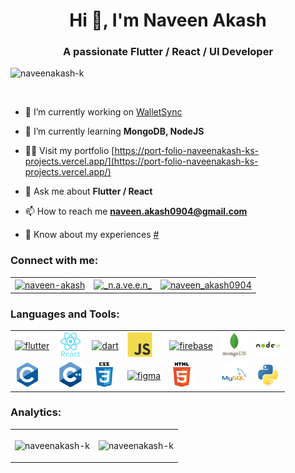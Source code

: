 <h1 align="center">Hi 👋, I'm Naveen Akash</h1>
<h3 align="center">A passionate Flutter / React / UI Developer</h3>

<p align="left">
  <img src="https://komarev.com/ghpvc/?username=naveenakash-k&label=Profile%20views&color=0e75b6&style=flat" alt="naveenakash-k" />
</p>

<p align="left">
  <a href="https://twitter.com/" target="blank">
    <img src="https://img.shields.io/twitter/follow/?logo=twitter&style=for-the-badge" alt="" />
  </a>
</p>

- 🔭 I’m currently working on [WalletSync](https://github.com/NaveenAkash-K/WalletSync-Shared_Money_Manager)

- 🌱 I’m currently learning **MongoDB, NodeJS**

- 👨‍💻 Visit my portfolio [https://port-folio-naveenakash-ks-projects.vercel.app/](https://port-folio-naveenakash-ks-projects.vercel.app/)

- 💬 Ask me about **Flutter / React**

- 📫 How to reach me **naveen.akash0904@gmail.com**

- 📄 Know about my experiences [#](#)

<h3 align="left">Connect with me:</h3>
<table>
  <tbody>
    <tr>
      <td>
        <a href="https://linkedin.com/in/naveen-akash" target="blank">
          <img align="center" src="https://raw.githubusercontent.com/rahuldkjain/github-profile-readme-generator/master/src/images/icons/Social/linked-in-alt.svg" alt="naveen-akash" height="30" width="40" />
        </a>
      </td>
      <td>
        <a href="https://instagram.com/_n.a.ve.e.n_" target="blank">
          <img align="center" src="https://raw.githubusercontent.com/rahuldkjain/github-profile-readme-generator/master/src/images/icons/Social/instagram.svg" alt="_n.a.ve.e.n_" height="30" width="40" />
        </a>
      </td>
      <td>
        <a href="https://www.hackerrank.com/naveen_akash0904" target="blank">
          <img align="center" src="https://raw.githubusercontent.com/rahuldkjain/github-profile-readme-generator/master/src/images/icons/Social/hackerrank.svg" alt="naveen_akash0904" height="30" width="40" />
        </a>
      </td>
    </tr>
  </tbody>
</table>

<h3 align="left">Languages and Tools:</h3>
<table>
  <tbody>
    <tr>
      <td>
        <a href="https://flutter.dev" target="_blank" rel="noreferrer">
          <img src="https://www.vectorlogo.zone/logos/flutterio/flutterio-icon.svg" alt="flutter" width="40" height="40"/>
        </a>
      </td>
      <td>
        <a href="https://reactjs.org/" target="_blank" rel="noreferrer">
          <img src="https://raw.githubusercontent.com/devicons/devicon/master/icons/react/react-original-wordmark.svg" alt="react" width="40" height="40"/>
        </a>
      </td>
      <td>
        <a href="https://dart.dev" target="_blank" rel="noreferrer">
          <img src="https://www.vectorlogo.zone/logos/dartlang/dartlang-icon.svg" alt="dart" width="40" height="40"/>
        </a>
      </td>
      <td>
        <a href="https://developer.mozilla.org/en-US/docs/Web/JavaScript" target="_blank" rel="noreferrer">
          <img src="https://raw.githubusercontent.com/devicons/devicon/master/icons/javascript/javascript-original.svg" alt="javascript" width="40" height="40"/>
        </a>
      </td>
      <td>
        <a href="https://firebase.google.com/" target="_blank" rel="noreferrer">
          <img src="https://www.vectorlogo.zone/logos/firebase/firebase-icon.svg" alt="firebase" width="40" height="40"/>
        </a>
      </td>
      <td>
        <a href="https://www.mongodb.com/" target="_blank" rel="noreferrer">
          <img src="https://raw.githubusercontent.com/devicons/devicon/master/icons/mongodb/mongodb-original-wordmark.svg" alt="mongodb" width="40" height="40"/>
        </a>
      </td>
      <td>
        <a href="https://nodejs.org" target="_blank" rel="noreferrer">
          <img src="https://raw.githubusercontent.com/devicons/devicon/master/icons/nodejs/nodejs-original-wordmark.svg" alt="nodejs" width="40" height="40"/>
        </a>
      </td>
    </tr>
    <tr>
      <td>
        <a href="https://www.cprogramming.com/" target="_blank" rel="noreferrer">
          <img src="https://raw.githubusercontent.com/devicons/devicon/master/icons/c/c-original.svg" alt="c" width="40" height="40"/>
        </a>
      </td>
      <td>
        <a href="https://www.w3schools.com/cpp/" target="_blank" rel="noreferrer">
          <img src="https://raw.githubusercontent.com/devicons/devicon/master/icons/cplusplus/cplusplus-original.svg" alt="cplusplus" width="40" height="40"/>
        </a>
      </td>
      <td>
        <a href="https://www.w3schools.com/css/" target="_blank" rel="noreferrer">
          <img src="https://raw.githubusercontent.com/devicons/devicon/master/icons/css3/css3-original-wordmark.svg" alt="css3" width="40" height="40"/>
        </a>
      </td>
      <td>
        <a href="https://www.figma.com/" target="_blank" rel="noreferrer">
          <img src="https://www.vectorlogo.zone/logos/figma/figma-icon.svg" alt="figma" width="40" height="40"/>
        </a>
      </td>
      <td>
        <a href="https://www.w3.org/html/" target="_blank" rel="noreferrer">
          <img src="https://raw.githubusercontent.com/devicons/devicon/master/icons/html5/html5-original-wordmark.svg" alt="html5" width="40" height="40"/>
        </a>
      </td>
      <td>
        <a href="https://www.mysql.com/" target="_blank" rel="noreferrer">
          <img src="https://raw.githubusercontent.com/devicons/devicon/master/icons/mysql/mysql-original-wordmark.svg" alt="mysql" width="40" height="40"/>
        </a>
      </td>
      <td>
        <a href="https://www.python.org" target="_blank" rel="noreferrer">
          <img src="https://raw.githubusercontent.com/devicons/devicon/master/icons/python/python-original.svg" alt="python" width="40" height="40"/>
        </a>
      </td>
    </tr>
  </tbody>
</table>


<h3 align="left">Analytics:</h3>
<table width="100%">
  <tbody>
    <tr>
      <td>
        <p>
          <img align="center" width="420px" src="https://github-readme-streak-stats.herokuapp.com/?user=naveenakash-k&" alt="naveenakash-k" />
        </p>
      </td>
      <td>
        <p>
          <img align="center" src="https://github-readme-stats.vercel.app/api/top-langs?username=naveenakash-k&show_icons=true&locale=en&layout=compact" alt="naveenakash-k" />
        </p>
      </td>
    </tr>
  </tbody>
</table>

<!-- <p>&nbsp;<img align="center" src="https://github-readme-stats.vercel.app/api?username=naveenakash-k&show_icons=true&locale=en" alt="naveenakash-k" /></p> -->
<!-- <p align="left"> -->
<!-- </p>
